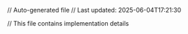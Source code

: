// Auto-generated file
// Last updated: 2025-06-04T17:21:30

// This file contains implementation details
